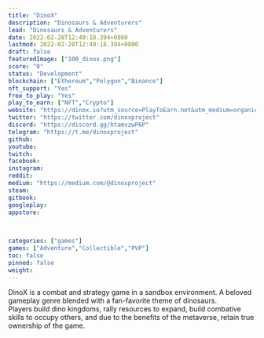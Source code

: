 ```yaml
---
title: "DinoX"
description: "Dinosaurs & Adventurers"
lead: "Dinosaurs & Adventurers"
date: 2022-02-28T12:49:18.394+0800
lastmod: 2022-02-28T12:49:18.394+0800
draft: false
featuredImage: ["100_dinox.png"]
score: "0"
status: "Development"
blockchain: ["Ethereum","Polygon","Binance"]
nft_support: "Yes"
free_to_play: "Yes"
play_to_earn: ["NFT","Crypto"]
website: "https://dinox.io?utm_source=PlayToEarn.net&utm_medium=organic&utm_campaign=gamepage"
twitter: "https://twitter.com/dinoxproject"
discord: "https://discord.gg/htamvzwP6P"
telegram: "https://t.me/dinoxproject"
github: 
youtube: 
twitch: 
facebook: 
instagram: 
reddit: 
medium: "https://medium.com/@dinoxproject"
steam: 
gitbook: 
googleplay: 
appstore: 

  
    
categories: ["games"]
games: ["Adventure","Collectible","PVP"]
toc: false
pinned: false
weight: 
---
```

DinoX is a combat and strategy game in a sandbox environment. A beloved gameplay genre blended with a fan-favorite theme of dinosaurs.<br> Players build dino kingdoms, rally resources to expand, build combative skills to occupy others, and due to the benefits of the metaverse, retain true ownership of the game.